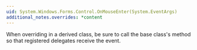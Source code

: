 ```yaml
---
uid: System.Windows.Forms.Control.OnMouseEnter(System.EventArgs)
additional_notes.overrides: *content
---
```


<p>When overriding <xref href="System.Windows.Forms.Control.OnMouseEnter(System.EventArgs)"></xref> in a derived class, be sure to call the base class's <xref href="System.Windows.Forms.Control.OnMouseEnter(System.EventArgs)"></xref> method so that registered delegates receive the event.</p>



